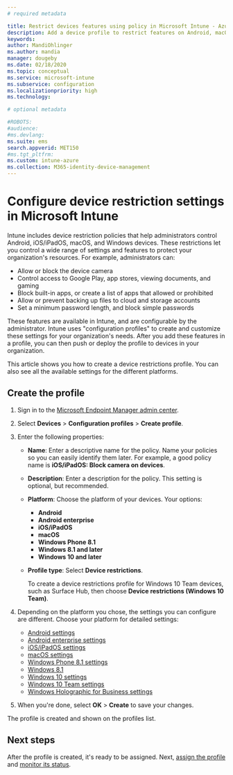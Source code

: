 ```yaml
---
# required metadata

title: Restrict devices features using policy in Microsoft Intune - Azure | Microsoft Docs
description: Add a device profile to restrict features on Android, macOS, iOS, iPadOS, Windows Phone, and Windows 10 devices in Microsoft Intune
keywords:
author: MandiOhlinger
ms.author: mandia
manager: dougeby
ms.date: 02/18/2020
ms.topic: conceptual
ms.service: microsoft-intune
ms.subservice: configuration
ms.localizationpriority: high
ms.technology:

# optional metadata

#ROBOTS:
#audience:
#ms.devlang:
ms.suite: ems
search.appverid: MET150
#ms.tgt_pltfrm:
ms.custom: intune-azure
ms.collection: M365-identity-device-management
---
```

 
# Configure device restriction settings in Microsoft Intune



Intune includes device restriction policies that help administrators control Android, iOS/iPadOS, macOS, and Windows devices. These restrictions let you control a wide range of settings and features to protect your organization's resources. For example, administrators can:

- Allow or block the device camera
- Control access to Google Play, app stores, viewing documents, and gaming
- Block built-in apps, or create a list of apps that allowed or prohibited
- Allow or prevent backing up files to cloud and storage accounts
- Set a minimum password length, and block simple passwords

These features are available in Intune, and are configurable by the administrator. Intune uses "configuration profiles" to create and customize these settings for your organization's needs. After you add these features in a profile, you can then push or deploy the profile to devices in your organization.

This article shows you how to create a device restrictions profile. You can also see all the available settings for the different platforms.

## Create the profile

1. Sign in to the [Microsoft Endpoint Manager admin center](https://go.microsoft.com/fwlink/?linkid=2109431).
2. Select **Devices** > **Configuration profiles** > **Create profile**.
3. Enter the following properties:

    - **Name**: Enter a descriptive name for the policy. Name your policies so you can easily identify them later. For example, a good policy name is **iOS/iPadOS: Block camera on devices**.
    - **Description**: Enter a description for the policy. This setting is optional, but recommended.
    - **Platform**: Choose the platform of your devices. Your options:  

        - **Android**
        - **Android enterprise**
        - **iOS/iPadOS**
        - **macOS**
        - **Windows Phone 8.1**
        - **Windows 8.1 and later**
        - **Windows 10 and later**

    - **Profile type**: Select **Device restrictions**.

        To create a device restrictions profile for Windows 10 Team devices, such as Surface Hub, then choose **Device restrictions (Windows 10 Team)**.

4. Depending on the platform you chose, the settings you can configure are different. Choose your platform for detailed settings:

    - [Android settings](../device-restrictions-android.md)
    - [Android enterprise settings](../device-restrictions-android-for-work.md)
    - [iOS/iPadOS settings](device-restrictions-ios.md)
    - [macOS settings](device-restrictions-macos.md)
    - [Windows Phone 8.1 settings](device-restrictions-windows-phone-8-1.md)
    - [Windows 8.1](device-restrictions-windows-8-1.md)
    - [Windows 10 settings](device-restrictions-windows-10.md)
    - [Windows 10 Team settings](device-restrictions-windows-10-teams.md)
    - [Windows Holographic for Business settings](device-restrictions-windows-holographic.md)

5. When you're done, select **OK** > **Create** to save your changes.

The profile is created and shown on the profiles list.

## Next steps

After the profile is created, it's ready to be assigned. Next, [assign the profile](../device-profile-assign.md) and [monitor its status](../device-profile-monitor.md).

<!--  Removing image as part of design review; retaining source until we known the disposition.

## Example of device restriction settings

In this high-level example, you'll create a device restriction policy that blocks the use of the built-in camera app on Android devices.

![How to disable the camera on Android devices](./media/device-restrictions-configure/disable-android-camera.png)

-->

